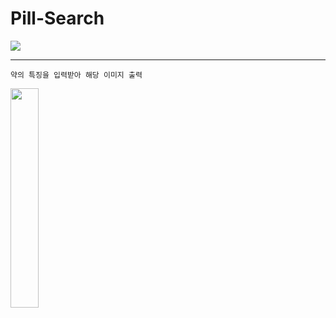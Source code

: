 # Pill-Search

[![](https://img.shields.io/badge/-Tech%20Blog-green)](https://blog.naver.com/kimmin2_/222167393246)

---

```buildoutcfg
약의 특징을 입력받아 해당 이미지 출력
```

<img src="https://blogfiles.pstatic.net/MjAyMDEyMDhfMTU1/MDAxNjA3NDM3MjczNTM1.rkres0wk2KOF1RFUUgVqj0PHkfjbiVnTquGwI_svozsg.88gQsTjGMYwb639JZtFH_y0rWCGHWriSZFRRSgTHw5wg.PNG.kimmin2_/SE-fe1cb840-f88f-4a09-8c-83996761f79c.png" width="30%">
